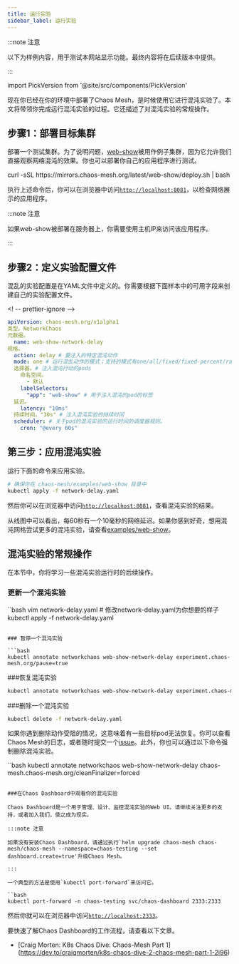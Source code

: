 ```yaml
---
title: 运行实验
sidebar_label: 运行实验
---
```


:::note 注意

以下为样例内容，用于测试本网站显示功能。最终内容将在后续版本中提供。

:::

import PickVersion from '@site/src/components/PickVersion'

现在你已经在你的环境中部署了Chaos Mesh，是时候使用它进行混沌实验了。本文将带领你完成运行混沌实验的过程。它还描述了对混沌实验的常规操作。

## 步骤1：部署目标集群

部署一个测试集群。为了说明问题，[web-show](https://github.com/chaos-mesh/web-show)被用作例子集群，因为它允许我们直接观察网络混沌的效果。你也可以部署你自己的应用程序进行测试。

<PickVersion className="language-bash">
  curl -sSL https://mirrors.chaos-mesh.org/latest/web-show/deploy.sh | bash
</PickVersion>

执行上述命令后，你可以在浏览器中访问[`http://localhost:8081`](http://localhost:8081)，以检查网络展示的应用程序。

:::note 注意

如果web-show被部署在服务器上，你需要使用主机IP来访问该应用程序。

:::

## 步骤2：定义实验配置文件

混乱的实验配置是在YAML文件中定义的。你需要根据下面样本中的可用字段来创建自己的实验配置文件。

<! -- prettier-ignore -->
```yaml
apiVersion: chaos-mesh.org/v1alpha1
类型。NetworkChaos
元数据。
  name: web-show-network-delay
规格。
  action: delay # 要注入的特定混沌动作
  mode: one # 运行混乱动作的模式；支持的模式有one/all/fixed/fixed-percent/random-max-percent
  选择器。# 注入混沌行动的pods
    命名空间。
      - 默认
    labelSelectors:
      "app": "web-show" # 用于注入混沌的pod的标签
  延迟。
    latency: "10ms"
  持续时间。"30s" # 注入混沌实验的持续时间
  scheduler: # 关于pod的混沌实验的运行时间的调度器规则。
    cron: "@every 60s"
```

## 第三步：应用混沌实验

运行下面的命令来应用实验。 

```bash
# 确保你在 chaos-mesh/examples/web-show 目录中
kubectl apply -f network-delay.yaml
```

然后你可以在浏览器中访问[`http://localhost:8081`](http://localhost:8081)，查看混沌实验的结果。

从线图中可以看出，每60秒有一个10毫秒的网络延迟。如果你感到好奇，想用混沌网格尝试更多的混沌实验，请查看[examples/web-show](https://github.com/pingcap/chaos-mesh/tree/master/examples/web-show)。

## 混沌实验的常规操作

在本节中，你将学习一些混沌实验运行时的后续操作。

### 更新一个混沌实验

``bash
vim network-delay.yaml # 修改network-delay.yaml为你想要的样子
kubectl apply -f network-delay.yaml
```

### 暂停一个混沌实验

```bash
kubectl annotate networkchaos web-show-network-delay experiment.chaos-mesh.org/pause=true
```

###恢复混沌实验

```bash
kubectl annotate networkchaos web-show-network-delay experiment.chaos-mesh.org/pause
```

###删除一个混沌实验

```bash
kubectl delete -f network-delay.yaml
```

如果你遇到删除动作受阻的情况，这意味着有一些目标pod无法恢复。你可以查看Chaos Mesh的日志，或者随时提交一个[issue](https://github.com/pingcap/chaos-mesh/issues)。此外，你也可以通过以下命令强制删除混沌实验。

``bash
kubectl annotate networkchaos web-show-network-delay chaos-mesh.chaos-mesh.org/cleanFinalizer=forced
```

###在Chaos Dashboard中观看你的混沌实验

Chaos Dashboard是一个用于管理、设计、监控混沌实验的Web UI。请继续关注更多的支持，或者加入我们，使之成为现实。

:::note 注意

如果没有安装Chaos Dashboard，请通过执行`helm upgrade chaos-mesh chaos-mesh/chaos-mesh --namespace=chaos-testing --set dashboard.create=true'升级Chaos Mesh。

:::

一个典型的方法是使用`kubectl port-forward`来访问它。

``bash
kubectl port-forward -n chaos-testing svc/chaos-dashboard 2333:2333
```

然后你就可以在浏览器中访问[`http://localhost:2333`](http://localhost:2333)。

要快速了解Chaos Dashboard的工作流程，请查看以下文章。

- [Craig Morten: K8s Chaos Dive: Chaos-Mesh Part 1] (https://dev.to/craigmorten/k8s-chaos-dive-2-chaos-mesh-part-1-2i96)
